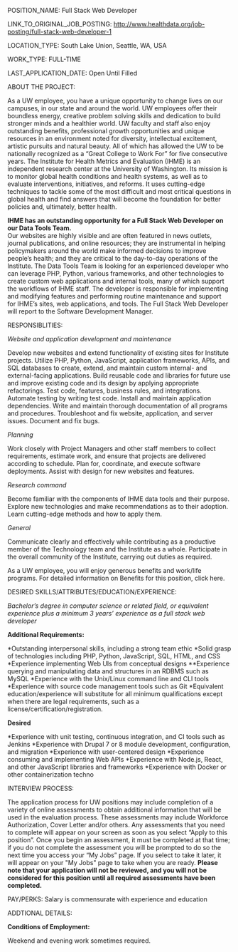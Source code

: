 POSITION_NAME: Full Stack Web Developer

LINK_TO_ORIGINAL_JOB_POSTING: http://www.healthdata.org/job-posting/full-stack-web-developer-1

LOCATION_TYPE: South Lake Union, Seattle, WA, USA

WORK_TYPE: FULL-TIME

LAST_APPLICATION_DATE: 	Open Until Filled

ABOUT THE PROJECT:

As a UW employee, you have a unique opportunity to change lives on our
campuses, in our state and around the world. UW employees offer their boundless energy,
creative problem solving skills and dedication to build stronger minds and a healthier
world.  UW faculty and staff also enjoy outstanding benefits, professional growth
opportunities and unique resources in an environment noted for diversity, intellectual
excitement, artistic pursuits and natural beauty. All of which has allowed the UW to be
nationally recognized as a “Great College to Work For” for five consecutive years.   The
Institute for Health Metrics and Evaluation (IHME) is an independent research center at
the University of Washington. Its mission is to monitor global health conditions
and health systems, as well as to evaluate interventions, initiatives, and
reforms. It uses cutting-edge techniques to tackle some of the most difficult and most
critical questions in global health and find answers that will become the foundation
for better policies and, ultimately, better health.

**IHME has an outstanding opportunity for a Full Stack Web Developer on our Data Tools Team.**  
Our websites are highly visible and are often featured in news outlets, journal publications, and
online resources; they are instrumental in helping policymakers around the world make
informed decisions to improve people’s health; and they are critical to the day-to-day
operations of the Institute. The Data Tools Team is looking for an experienced developer
who can leverage PHP, Python, various frameworks, and other technologies to create
custom web applications and internal tools, many of which support the workflows of
IHME staff. The developer is responsible for implementing and modifying features
and performing routine maintenance and support for IHME’s sites, web applications,
and tools. The Full Stack Web Developer will report to the Software Development
Manager. 

RESPONSIBLITIES:

*Website and application development and maintenance*

Develop new websites and extend functionality of existing sites for Institute projects.
Utilize PHP, Python, JavaScript, application frameworks, APIs, and SQL databases to create, extend, and maintain custom internal- and external-facing applications.
Build reusable code and libraries for future use and improve existing code and its design by applying appropriate refactorings.
Test code, features, business rules, and integrations.
Automate testing by writing test code.
Install and maintain application dependencies.
Write and maintain thorough documentation of all programs and procedures.
Troubleshoot and fix website, application, and server issues.
Document and fix bugs.

*Planning*

Work closely with Project Managers and other staff members to collect requirements, estimate work, and ensure that projects are delivered according to schedule.
Plan for, coordinate, and execute software deployments.
Assist with design for new websites and features.

*Research command*

Become familiar with the components of IHME data tools and their purpose.
Explore new technologies and make recommendations as to their adoption.
Learn cutting-edge methods and how to apply them.

*General*

Communicate clearly and effectively while contributing as a productive member of the Technology team and the Institute as a whole.
Participate in the overall community of the Institute, carrying out duties as required.

As a UW employee, you will enjoy generous benefits and work/life programs.  For detailed information on Benefits for this position, click here.

DESIRED SKILLS/ATTRIBUTES/EDUCATION/EXPERIENCE:

*Bachelor’s degree in computer science or related field, or equivalent experience plus a minimum 3 years’ experience as a full stack web developer*

**Additional Requirements:**

*Outstanding interpersonal skills, including a strong team ethic 
*Solid grasp of technologies including PHP, Python, JavaScript, SQL, HTML, and CSS 
*Experience implementing Web UIs from conceptual designs 
**Experience querying and manipulating data and structures in an RDBMS such as MySQL 
*Experience with the Unix/Linux command line and CLI tools 
*Experience with source code management tools such as Git 
*Equivalent education/experience will substitute for all minimum qualifications except when there are legal requirements, such as a license/certification/registration. 

**Desired**

*Experience with unit testing, continuous integration, and CI tools such as Jenkins 
*Experience with Drupal 7 or 8 module development, configuration, and migration 
*Experience with user-centered design 
*Experience consuming and implementing Web APIs 
*Experience with Node.js, React, and other JavaScript libraries and frameworks 
*Experience with Docker or other containerization techno

INTERVIEW PROCESS:

The application process for UW positions may include completion of a variety
of online assessments to obtain additional information that will be used in the
evaluation process.  These assessments may include Workforce Authorization, Cover Letter
and/or others.  Any assessments that you need to complete will appear on your screen
as soon as you select “Apply to this position”. Once you begin an assessment, it
must be completed at that time; if you do not complete the assessment you will be
prompted to do so the next time you access your “My Jobs” page. If you select to take
it later, it will appear on your "My Jobs" page to take when you are ready.
**Please note that your application will not be reviewed, and you will not be
considered for this position until all required assessments have been completed.**

PAY/PERKS: 	Salary is commensurate with experience and education 

ADDTIONAL DETAILS:

**Conditions of Employment:**

Weekend and evening work sometimes required. 
